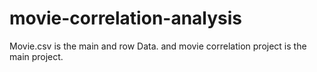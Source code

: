 # movie-correlation-analysis

Movie.csv is the main and row Data.
and movie correlation project is the main project.
